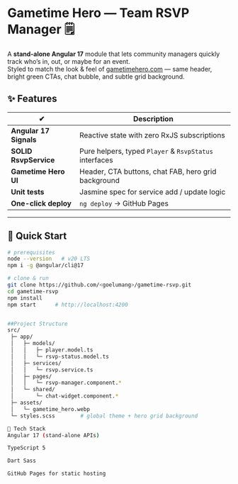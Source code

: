 # Gametime﻿ Hero — Team RSVP Manager 🗒️

A **stand-alone Angular 17** module that lets community managers quickly track who’s in, out, or maybe for an event.  
Styled to match the look & feel of [gametimehero.com](https://www.gametimehero.com) — same header, bright green CTAs, chat bubble, and subtle grid background.

## ✨ Features
|  ✔ | Description |
|----|-------------|
| **Angular 17 Signals** | Reactive state with zero RxJS subscriptions |
| **SOLID RsvpService** | Pure helpers, typed `Player` & `RsvpStatus` interfaces |
| **Gametime Hero UI**  | Header, CTA buttons, chat FAB, hero grid background |
| **Unit tests**        | Jasmine spec for service add / update logic |
| **One-click deploy**  | `ng deploy` → GitHub Pages |

---

## 🚀 Quick Start

```bash
# prerequisites
node --version   # v20 LTS
npm i -g @angular/cli@17

# clone & run
git clone https://github.com/<goelumang>/gametime-rsvp.git
cd gametime-rsvp
npm install
npm start      # http://localhost:4200


##Project Structure
src/
 ├─ app/
 │   ├─ models/
 │   │   ├─ player.model.ts
 │   │   └─ rsvp-status.model.ts
 │   ├─ services/
 │   │   └─ rsvp.service.ts
 │   ├─ pages/
 │   │   └─ rsvp-manager.component.*
 │   └─ shared/
 │       └─ chat-widget.component.*
 ├─ assets/
 │   └─ gametime_hero.webp
 └─ styles.scss        # global theme + hero grid background

📜 Tech Stack
Angular 17 (stand-alone APIs)

TypeScript 5

Dart Sass

GitHub Pages for static hosting



